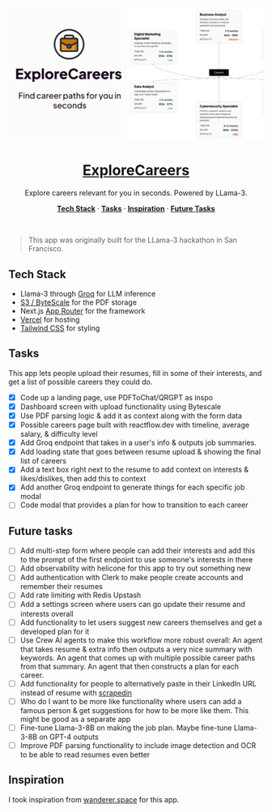 <a href="https://www.explorecareers.io">
  <img alt="Explore Careers." src="./public/og-image.png">
  <h1 align="center">ExploreCareers</h1>
</a>

<p align="center">
  Explore careers relevant for you in seconds. Powered by LLama-3.
</p>

<p align="center">
  <a href="#tech-stack"><strong>Tech Stack</strong></a> ·
  <a href="#tasks"><strong>Tasks</strong></a> ·
  <a href="#inspiration"><strong>Inspiration</strong></a> ·
  <a href="#future-tasks"><strong>Future Tasks</strong></a>
</p>
<br/>

> This app was originally built for the LLama-3 hackathon in San Francisco.

## Tech Stack

- Llama-3 through [Groq](https://groq.com/) for LLM inference
- [S3 / ByteScale](https://www.bytescale.com/) for the PDF storage
- Next.js [App Router](https://nextjs.org/docs/app) for the framework
- [Vercel](https://vercel.com/) for hosting
- [Tailwind CSS](https://tailwindcss.com/) for styling

## Tasks

This app lets people upload their resumes, fill in some of their interests, and get a list of possible careers they could do.

- [x] Code up a landing page, use PDFToChat/QRGPT as inspo
- [x] Dashboard screen with upload functionality using Bytescale
- [x] Use PDF parsing logic & add it as context along with the form data
- [x] Possible careers page built with reactflow.dev with timeline, average salary, & difficulty level
- [x] Add Groq endpoint that takes in a user's info & outputs job summaries.
- [x] Add loading state that goes between resume upload & showing the final list of careers
- [x] Add a text box right next to the resume to add context on interests & likes/dislikes, then add this to context
- [x] Add another Groq endpoint to generate things for each specific job modal
- [ ] Code modal that provides a plan for how to transition to each career

## Future tasks

- [ ] Add multi-step form where people can add their interests and add this to the prompt of the first endpoint to use someone's interests in there
- [ ] Add observability with helicone for this app to try out something new
- [ ] Add authentication with Clerk to make people create accounts and remember their resumes
- [ ] Add rate limiting with Redis Upstash
- [ ] Add a settings screen where users can go update their resume and interests overall
- [ ] Add functionality to let users suggest new careers themselves and get a developed plan for it
- [ ] Use Crew AI agents to make this workflow more robust overall: An agent that takes resume & extra info then outputs a very nice summary with keywords. An agent that comes up with multiple possible career paths from that summary. An agent that then constructs a plan for each career.
- [ ] Add functionality for people to alternatively paste in their LinkedIn URL instead of resume with [scrapedin](https://github.com/linkedtales/scrapedin/tree/master)
- [ ] Who do I want to be more like functionality where users can add a famous person & get suggestions for how to be more like them. This might be good as a separate app
- [ ] Fine-tune Llama-3-8B on making the job plan. Maybe fine-tune Llama-3-8B on GPT-4 outputs
- [ ] Improve PDF parsing functionality to include image detection and OCR to be able to read resumes even better

## Inspiration

I took inspiration from [wanderer.space](https://www.wanderer.space) for this app.
